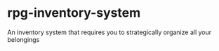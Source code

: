 # rpg-inventory-system
An inventory system that requires you to strategically organize all your belongings 
